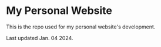 # My Personal Website

This is the repo used for my personal website's development.

Last updated Jan. 04 2024.
